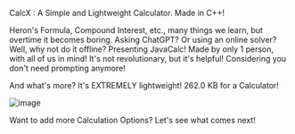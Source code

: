 CalcX : A Simple and Lightweight Calculator. Made in C++!

Heron's Formula, Compound Interest, etc., many things we learn, but overtime it becomes boring. Asking ChatGPT? Or using an online solver? Well, why not do it offline? Presenting JavaCalc! Made by only 1 person, with all of us in mind! It's not revolutionary, but it's helpful! Considering you don't need prompting anymore!

And what's more? It's EXTREMELY lightweight! 262.0 KB for a Calculator!

![image](https://github.com/user-attachments/assets/9ab218f9-88c6-429b-a54d-cc6261d37982)

Want to add more Calculation Options? Let's see what comes next!
